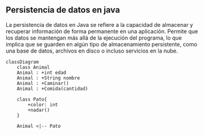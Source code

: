 ## Persistencia de datos en java
La persistencia de datos en Java se refiere a la capacidad de almacenar y recuperar información de forma permanente en una aplicación. Permite que los datos se mantengan más allá de la ejecución del programa, lo que implica que se guarden en algún tipo de almacenamiento persistente, como una base de datos, archivos en disco o incluso servicios en la nube.

```mermaid
classDiagram
    class Animal
    Animal : +int edad
    Animal : +String nombre
    Animal : +Caminar()
    Animal : +Comida(cantidad)
    
    class Pato{
        +color: int
        +nadar()
    }
    
    Animal <|-- Pato
    
```